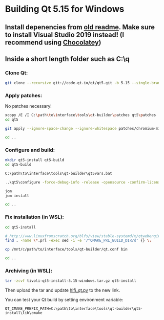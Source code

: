 # Building Qt 5.15 for Windows

## Install depenencies from [old readme](README.old.md). Make sure to install Visual Studio 2019 instead! (I recommend using [Chocolatey](https://chocolatey.org))

## Inside a short length folder such as C:\q

### Clone Qt:

```bash
git clone --recursive git://code.qt.io/qt/qt5.git -b 5.15 --single-branch
```

### Apply patches:

No patches necessary!

```bash
xcopy /E /I C:\path\to\interface\tools\qt-builder\patches qt5\patches
cd qt5

git apply --ignore-space-change --ignore-whitespace patches/chromium-missing-import.patch

cd ..
```

### Configure and build:

```bash
mkdir qt5-install qt5-build
cd qt5-build

C:\path\to\interface\tools\qt-builder\qt5vars.bat

..\qt5\configure -force-debug-info -release -opensource -confirm-license -recheck-all -opengl desktop -platform win32-msvc -openssl-linked OPENSSL_PREFIX="%TIVOLI_VCPKG_BASE_VERSION%\packages\openssl-windows_x64-windows" -nomake tools -nomake tests -nomake examples -skip qttranslations -skip qtserialport -skip qt3d -skip qtlocation -skip qtwayland -skip qtsensors -skip qtgamepad -skip qtspeech -skip qtcharts -skip qtx11extras -skip qtmacextras -skip qtvirtualkeyboard -skip qtpurchasing -skip qtdatavis3d -skip qtpim -skip qtdocgallery -webengine-proprietary-codecs -no-warnings-are-errors -no-pch -prefix ..\qt5-install

jom
jom install

cd ..
```

### Fix installation (in WSL):

```bash
cd qt5-install

# http://www.linuxfromscratch.org/blfs/view/stable-systemd/x/qtwebengine.html
find . -name \*.prl -exec sed -i -e '/^QMAKE_PRL_BUILD_DIR/d' {} \;

cp /mnt/c/path/to/interface/tools/qt-builder/qt.conf bin

cd ..
```

### Archiving (in WSL):

```bash
tar -zcvf tivoli-qt5-install-5.15-windows.tar.gz qt5-install
```

Then upload the tar and update [hifi_qt.py](../../hifi_qt.py) to the new link.

You can test your Qt build by setting environment variable:

```env
QT_CMAKE_PREFIX_PATH=C:\path\to\interface\tools\qt-builder\qt5-install\lib\cmake
```
